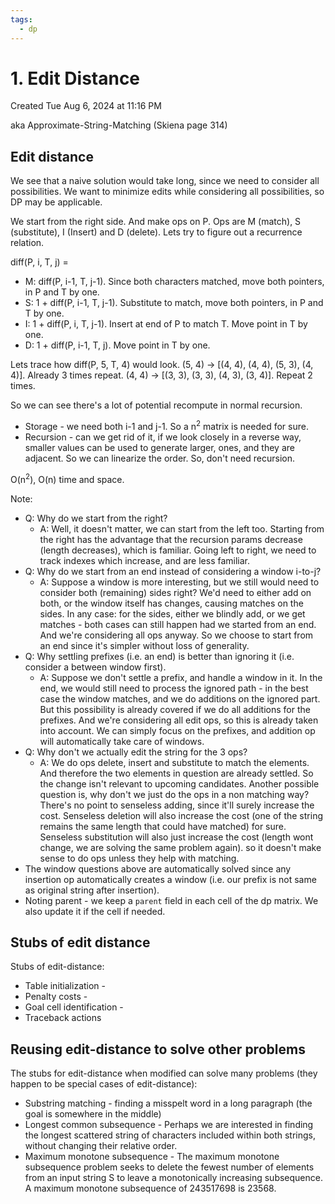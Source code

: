 ```yaml
---
tags:
  - dp
---
```

# 1. Edit Distance
Created Tue Aug 6, 2024 at 11:16 PM

aka Approximate-String-Matching (Skiena page 314)
## Edit distance
We see that a naive solution would take long, since we need to consider all possibilities. We want to minimize edits while considering all possibilities, so DP may be applicable.

We start from the right side. And make ops on P. Ops are M (match), S (substitute), I (Insert) and D (delete).
Lets try to figure out a recurrence relation.

diff(P, i, T, j) =
- M: diff(P, i-1, T, j-1). Since both characters matched, move both pointers, in P and T by one.
- S: 1 + diff(P, i-1, T, j-1). Substitute to match, move both pointers, in P and T by one.
- I: 1 + diff(P, i, T, j-1). Insert at end of P to match T. Move point in T by one.
- D: 1 + diff(P, i-1, T, j). Move point in T by one.

Lets trace how diff(P, 5, T, 4) would look.
(5, 4) -> \[(4, 4), (4, 4), (5, 3), (4, 4)]. Already 3 times repeat.
(4, 4) -> \[(3, 3), (3, 3), (4, 3), (3, 4)]. Repeat 2 times.

So we can see there's a lot of potential recompute in normal recursion.
- Storage - we need both i-1 and j-1. So a n<sup>2</sup> matrix is needed for sure.
- Recursion - can we get rid of it, if we look closely in a reverse way, smaller values can be used to generate larger, ones, and they are adjacent. So we can linearize the order. So, don't need recursion.

O(n<sup>2</sup>), O(n) time and space.

Note:
- Q: Why do we start from the right?
	- A: Well, it doesn't matter, we can start from the left too. Starting from the right has the advantage that the recursion params decrease (length decreases), which is familiar. Going left to right, we need to track indexes which increase, and are less familiar.
- Q: Why do we start from an end instead of considering a window i-to-j?
	- A: Suppose a window is more interesting, but we still would need to consider both (remaining) sides right? We'd need to either add on both, or the window itself has changes, causing matches on the sides. In any case: for the sides, either we blindly add, or we get matches - both cases can still happen had we started from an end. And we're considering all ops anyway. So we choose to start from an end since it's simpler without loss of generality.
- Q: Why settling prefixes (i.e. an end) is better than ignoring it (i.e. consider a between window first).
	- A: Suppose we don't settle a prefix, and handle a window in it. In the end, we would still need to process the ignored path - in the best case the window matches, and we do additions on the ignored part. But this possibility is already covered if we do all additions for the prefixes. And we're considering all edit ops, so this is already taken into account. We can simply focus on the prefixes, and addition op will automatically take care of windows.
- Q: Why don't we actually edit the string for the 3 ops? 
	- A: We do ops delete, insert and substitute to match the elements. And therefore the two elements in question are already settled. So the change isn't relevant to upcoming candidates. Another possible question is, why don't we just do the ops in a non matching way? There's no point to senseless adding, since it'll surely increase the cost. Senseless deletion will also increase the cost (one of the string remains the same length that could have matched) for sure. Senseless substitution will also just increase the cost (length wont change, we are solving the same problem again). so it doesn't make sense to do ops unless they help with matching. 
- The window questions above are automatically solved since any insertion op automatically creates a window (i.e. our prefix is not same as original string after insertion).
- Noting parent - we keep a `parent` field in each cell of the dp matrix. We also update it if the cell if needed.

## Stubs of edit distance
Stubs of edit-distance:
- Table initialization - 
- Penalty costs - 
- Goal cell identification - 
- Traceback actions


## Reusing edit-distance to solve other problems
The stubs for edit-distance when modified can solve many problems (they happen to be special cases of edit-distance):
- Substring matching - finding a misspelt word in a long paragraph (the goal is somewhere in the middle)
- Longest common subsequence - Perhaps we are interested in finding the longest scattered string of characters included within both strings, without changing their relative order.
- Maximum monotone subsequence - The maximum monotone subsequence problem seeks to delete the fewest number of elements from an input string S to leave a monotonically increasing subsequence. A maximum monotone subsequence of 243517698 is 23568.
